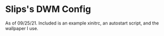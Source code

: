 # Slips's DWM Config

As of 09/25/21.
Included is an example xinitrc, an autostart script, and the wallpaper I use.
